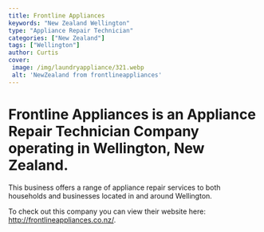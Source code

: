 ```yaml
---
title: Frontline Appliances
keywords: "New Zealand Wellington"
type: "Appliance Repair Technician"
categories: ["New Zealand"]
tags: ["Wellington"]
author: Curtis
cover:
 image: /img/laundryappliance/321.webp
 alt: 'NewZealand from frontlineappliances'
---
```


# Frontline Appliances is an Appliance Repair Technician Company operating in Wellington, New Zealand.

This business offers a range of appliance repair services to both households and businesses located in and around Wellington.



To check out this company you can view their website here: http://frontlineappliances.co.nz/.
